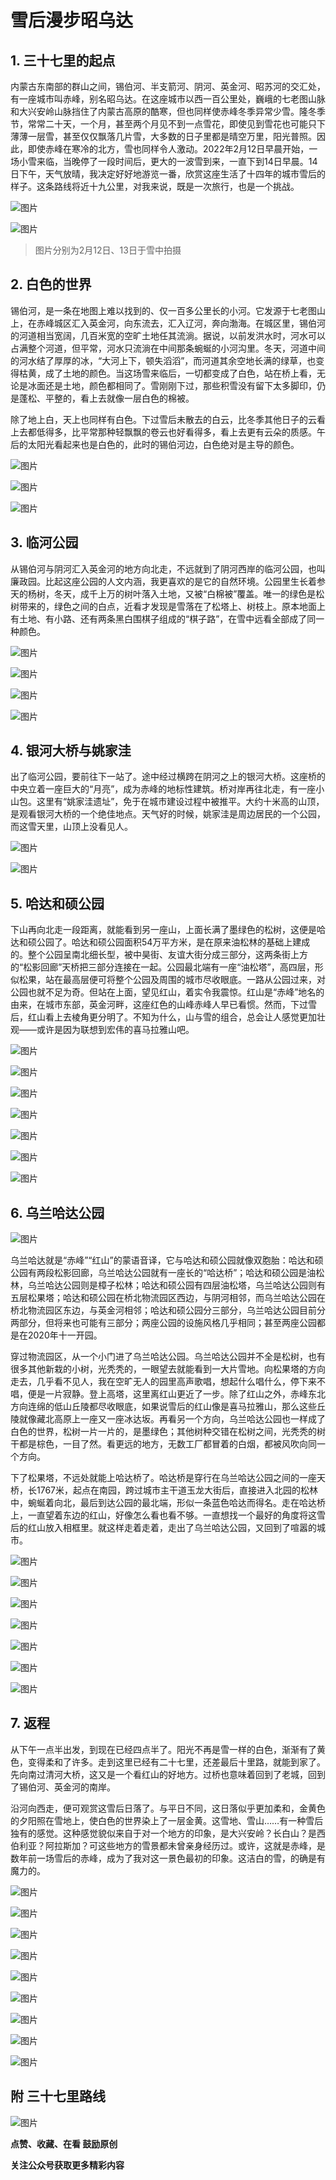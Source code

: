 # 雪后漫步昭乌达

## 1. 三十七里的起点

内蒙古东南部的群山之间，锡伯河、半支箭河、阴河、英金河、昭苏河的交汇处，有一座城市叫赤峰，别名昭乌达。在这座城市以西一百公里处，巍峨的七老图山脉和大兴安岭山脉挡住了内蒙古高原的酷寒，但也同样使赤峰冬季异常少雪。隆冬季节，常常二十天，一个月，甚至两个月见不到一点雪花，即使见到雪花也可能只下薄薄一层雪，甚至仅仅飘落几片雪，大多数的日子里都是晴空万里，阳光普照。因此，即使赤峰在寒冷的北方，雪也同样令人激动。2022年2月12日早晨开始，一场小雪来临，当晚停了一段时间后，更大的一波雪到来，一直下到14日早晨。14日下午，天气放晴，我决定好好地游览一番，欣赏这座生活了十四年的城市雪后的样子。这条路线将近十九公里，对我来说，既是一次旅行，也是一个挑战。

![图片](../../../passage/temp/640.jpg)

![图片](../../../passage/temp/640(1).jpg)

> 图片分别为2月12日、13日于雪中拍摄

## 2. 白色的世界

锡伯河，是一条在地图上难以找到的、仅一百多公里长的小河。它发源于七老图山上，在赤峰城区汇入英金河，向东流去，汇入辽河，奔向渤海。在城区里，锡伯河的河道相当宽阔，几百米宽的空旷土地任其流淌。据说，以前发洪水时，河水可以占满整个河道，但平常，河水只流淌在中间那条蜿蜒的小河沟里。冬天，河道中间的河水结了厚厚的冰，“大河上下，顿失滔滔”，而河道其余空地长满的绿草，也变得枯黄，成了土地的颜色。当这场雪来临后，一切都变成了白色，站在桥上看，无论是冰面还是土地，颜色都相同了。雪刚刚下过，那些积雪没有留下太多脚印，仍是蓬松、平整的，看上去就像一层白色的棉被。

除了地上白，天上也同样有白色。下过雪后未散去的白云，比冬季其他日子的云看上去都低得多，比平常那种轻飘飘的卷云也好看得多，看上去更有云朵的质感。午后的太阳光看起来也是白色的，此时的锡伯河边，白色绝对是主导的颜色。

![图片](../../../passage/temp/640(2).jpg)

![图片](../../../passage/temp/640(3).jpg)

![图片](../../../passage/temp/640(4).jpg)

## 3. 临河公园

从锡伯河与阴河汇入英金河的地方向北走，不远就到了阴河西岸的临河公园，也叫廉政园。比起这座公园的人文内涵，我更喜欢的是它的自然环境。公园里生长着参天的杨树，冬天，成千上万的树叶落入土地，又被“白棉被”覆盖。唯一的绿色是松树带来的，绿色之间的白点，近看才发现是雪落在了松塔上、树枝上。原本地面上有土地、有小路、还有两条黑白围棋子组成的“棋子路”，在雪中远看全部成了同一种颜色。

![图片](../../../passage/temp/640(5).jpg)

![图片](../../../passage/temp/640(6).jpg)

![图片](../../../passage/temp/640(7).jpg)

![图片](../../../passage/temp/640(8).jpg)


## 4. 银河大桥与姚家洼

出了临河公园，要前往下一站了。途中经过横跨在阴河之上的银河大桥。这座桥的中央立着一座巨大的“月亮”，成为赤峰的地标性建筑。桥对岸再往北走，有一座小山包。这里有“姚家洼遗址”，免于在城市建设过程中被推平。大约十米高的山顶，是观看银河大桥的一个绝佳地点。天气好的时候，姚家洼是周边居民的一个公园，而这雪天里，山顶上没看见人。


![图片](../../../passage/temp/640(9).jpg)

![图片](../../../passage/temp/640(10).jpg)


## 5. 哈达和硕公园

下山再向北走一段距离，就能看到另一座山，上面长满了墨绿色的松树，这便是哈达和硕公园了。哈达和硕公园面积54万平方米，是在原来油松林的基础上建成的。整个公园呈南北细长型，被中昊街、友谊大街分成三部分，这两条街上方的“松影回廊”天桥把三部分连接在一起。公园最北端有一座“油松塔”，高四层，形似松果，站在最高层便可将整个公园及周围的城市尽收眼底。一路从公园过来，对公园也就不足为奇。但站在上面，望见红山，着实令我震惊。红山是“赤峰”地名的由来，在城市东部，英金河畔，这座红色的山峰赤峰人早已看惯。然而，下过雪后，红山看上去棱角更分明了。不知为什么，山与雪的组合，总会让人感觉更加壮观——或许是因为联想到宏伟的喜马拉雅山吧。


![图片](../../../passage/temp/640(11).jpg)

![图片](../../../passage/temp/640(12).jpg)

![图片](../../../passage/temp/640(13).jpg)

![图片](../../../passage/temp/640(14).jpg)

![图片](../../../passage/temp/640(15).jpg)

![图片](../../../passage/temp/640(16).jpg)

![图片](../../../passage/temp/640(17).jpg)


## 6. 乌兰哈达公园

![图片](../../../passage/temp/640(18).jpg)







乌兰哈达就是“赤峰”“红山”的蒙语音译，它与哈达和硕公园就像双胞胎：哈达和硕公园有两段松影回廊，乌兰哈达公园就有一座长的“哈达桥”；哈达和硕公园是油松林，乌兰哈达公园则是樟子松林；哈达和硕公园有四层油松塔，乌兰哈达公园则有五层松果塔；哈达和硕公园在桥北物流园区西边，与阴河相邻，而乌兰哈达公园在桥北物流园区东边，与英金河相邻；哈达和硕公园分三部分，乌兰哈达公园目前分两部分，但将来也可能有三部分；两座公园的设施风格几乎相同；甚至两座公园都是在2020年十一开园。

穿过物流园区，从一个小门进了乌兰哈达公园。乌兰哈达公园并不全是松树，也有很多其他新栽的小树，光秃秃的，一眼望去就能看到一大片雪地。向松果塔的方向走去，几乎看不见人，我在空旷无人的园里高声歌唱，想起什么唱什么，停下来不唱，便是一片寂静。登上高塔，这里离红山更近了一步。除了红山之外，赤峰东北方向连绵的低山丘陵都尽收眼底，如果说雪后的红山像是喜马拉雅山，那么这些丘陵就像藏北高原上一座又一座冰达坂。再看另一个方向，乌兰哈达公园也一样成了白色的世界，松树一片一片的，是墨绿色；其他树种交错在松树之间，光秃秃的树干都是棕色，一目了然。看更远的地方，无数工厂都冒着的白烟，都被风吹向同一个方向。

下了松果塔，不远处就能上哈达桥了。哈达桥是穿行在乌兰哈达公园之间的一座天桥，长1767米，起点在南园，跨过城市主干道玉龙大街后，直接进入北园的松林中，蜿蜒着向北，最后到达公园的最北端，形似一条蓝色哈达而得名。走在哈达桥上，一直望着东边的红山，好像怎么看也看不够。一直想找一个最好的角度将这雪后的红山放入相框里。就这样走着走着，走出了乌兰哈达公园，又回到了喧嚣的城市。

![图片](../../../passage/temp/640(19).jpg)

![图片](../../../passage/temp/640(20).jpg)

![图片](../../../passage/temp/640(21).jpg)

![图片](../../../passage/temp/640(22).jpg)

![图片](../../../passage/temp/640(23).jpg)

![图片](../../../passage/temp/640(24).jpg)

![图片](../../../passage/temp/640(25).jpg)


## 7. 返程

从下午一点半出发，到现在已经四点半了。阳光不再是雪一样的白色，渐渐有了黄色，变得柔和了许多。走到这里已经有二十七里，还差最后十里路，就能到家了。先向南过清河大桥，这又是一个看红山的好地方。过桥也意味着回到了老城，回到了锡伯河、英金河的南岸。

沿河向西走，便可观赏这雪后日落了。与平日不同，这日落似乎更加柔和，金黄色的夕阳照在雪地上，使白色的世界染上了一层金黄。这雪地、雪山……有一种雪后独有的感觉。这种感觉貌似来自于对一个地方的印象，是大兴安岭？长白山？是西伯利亚？阿拉斯加？可这些地方的雪景都未曾亲身经历过。或许，这就是赤峰，是数年前一场雪后的赤峰，成为了我对这一景色最初的印象。这洁白的雪，的确是有魔力的。

![图片](../../../passage/temp/640(26).jpg)

![图片](../../../passage/temp/640(27).jpg)

![图片](../../../passage/temp/640(28).jpg)

![图片](../../../passage/temp/640(29).jpg)

![图片](../../../passage/temp/640(30).jpg)

![图片](../../../passage/temp/640(31).jpg)

![图片](../../../passage/temp/640(32).jpg)

![图片](../../../passage/temp/640(33).jpg)

![图片](../../../passage/temp/640(34).jpg)


## 附 三十七里路线

![图片](../../../passage/temp/640(35).jpg)



**点赞、收藏、在看  鼓励原创**

**关注公众号获取更多精彩内容**




<script setup>
// 引入copyright组件
import Copyright from '/components/copyright.vue'
</script>

<Copyright type="passage" :copyright="{author:'土逗', editor:'张新越', time:'2022年2月15日',needCP:true }" :info="['一审：土逗']" ></Copyright>


